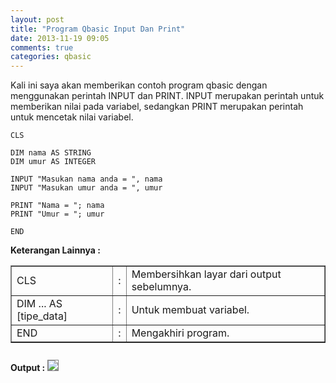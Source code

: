 ```yaml
---
layout: post
title: "Program Qbasic Input Dan Print"
date: 2013-11-19 09:05
comments: true
categories: qbasic
---
```


Kali ini saya akan memberikan contoh program qbasic dengan menggunakan perintah INPUT dan PRINT.
INPUT merupakan perintah untuk memberikan nilai pada variabel, sedangkan PRINT merupakan perintah untuk mencetak nilai variabel.

<!-- more -->

```vbnet
CLS

DIM nama AS STRING
DIM umur AS INTEGER

INPUT "Masukan nama anda = ", nama
INPUT "Masukan umur anda = ", umur

PRINT "Nama = "; nama
PRINT "Umur = "; umur

END
```

<b>Keterangan Lainnya :</b>
<table border=1>
	<tr>
		<td>CLS</td>
		<td>:</td>
		<td>Membersihkan layar dari output sebelumnya.</td>
	</tr>
	<tr>
		<td>DIM ... AS [tipe_data]</td>
		<td>:</td>
		<td>Untuk membuat variabel.</td>
	</tr>
	<tr>
		<td>END</td>
		<td>:</td>
		<td>Mengakhiri program.</td>
	</tr>
</table> 

<b>Output :</b>
<img src="{{root_url}}/images/blog/qbasic/qbasic-output1.png" style="border:1px solid grey;margin-top:0.8em">

